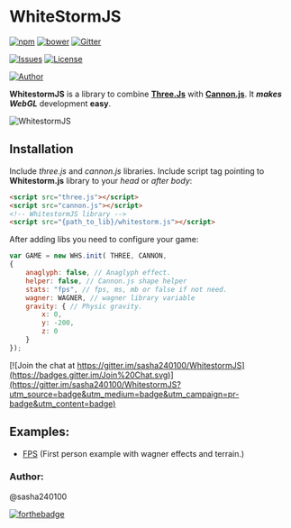 # WhiteStormJS
[![npm](https://img.shields.io/npm/v/whitestormjs.svg)](https://www.npmjs.com/package/whitestormjs) [![bower](https://img.shields.io/bower/v/whitestormjs.svg)](https://github.com/sasha240100/WhitestormJS) [![Gitter](https://img.shields.io/badge/GITTER-JOIN_CHAT_%E2%86%92-1dce73.svg)](https://gitter.im/sasha240100/WhitestormJS)

[![Issues](https://img.shields.io/github/issues/sasha240100/WhitestormJS.svg)](https://gitter.im/sasha240100/WhitestormJS)
[![License](https://img.shields.io/github/license/sasha240100/whitestormjs.svg)](https://github.com/sasha240100/WhitestormJS/blob/master/LICENSE)


[![Author](https://img.shields.io/badge/Author-Alexander%20Buzin-red.svg)](https://github.com/sasha240100)

**WhitestormJS** is a library to combine [**Three.Js**](https://github.com/mrdoob/three.js/) with [**Cannon.js**](https://github.com/schteppe/cannon.js/). It ***makes WebGL*** development **easy**.

![WhitestormJS](https://raw.githubusercontent.com/sasha240100/WhitestormJS/master/WhitestormJS-logo-colored.png)

## Installation
Include *three.js* and *cannon.js* libraries.
Include script tag pointing to **Whitestorm.js** library to your *head* or *after body*:

```html
<script src="three.js"></script>
<script src="cannon.js"></script>
<!-- WhitestormJS library -->
<script src="{path_to_lib}/whitestorm.js"></script>
```

After adding libs you need to configure your game:
```javascript
var GAME = new WHS.init( THREE, CANNON,
{
    anaglyph: false, // Anaglyph effect.
    helper: false, // Cannon.js shape helper
    stats: "fps", // fps, ms, mb or false if not need.
    wagner: WAGNER, // wagner library variable
    gravity: { // Physic gravity.
        x: 0,
        y: -200,
        z: 0
    }
});
```

[![Join the chat at https://gitter.im/sasha240100/WhitestormJS](https://badges.gitter.im/Join%20Chat.svg)](https://gitter.im/sasha240100/WhitestormJS?utm_source=badge&utm_medium=badge&utm_campaign=pr-badge&utm_content=badge)

## Examples:
 * [FPS](http://192.241.128.187/current/)  (First person example with wagner effects and terrain.)
 
### Author: 
@sasha240100

[![forthebadge](http://forthebadge.com/images/badges/built-with-love.svg)](https://alexbuzin.me/)
